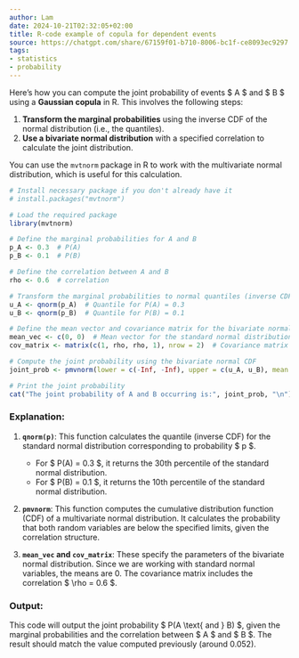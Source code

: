 ```yaml
---
author: Lam
date: 2024-10-21T02:32:05+02:00
title: R-code example of copula for dependent events
source: https://chatgpt.com/share/67159f01-b710-8006-bc1f-ce8093ec9297
tags:
- statistics
- probability
---
```


Here’s how you can compute the joint probability of events $ A $ and $ B $ using a **Gaussian copula** in R. This involves the following steps:

1. **Transform the marginal probabilities** using the inverse CDF of the normal distribution (i.e., the quantiles).
2. **Use a bivariate normal distribution** with a specified correlation to calculate the joint distribution.

You can use the `mvtnorm` package in R to work with the multivariate normal distribution, which is useful for this calculation.

```r
# Install necessary package if you don't already have it
# install.packages("mvtnorm")

# Load the required package
library(mvtnorm)

# Define the marginal probabilities for A and B
p_A <- 0.3  # P(A)
p_B <- 0.1  # P(B)

# Define the correlation between A and B
rho <- 0.6  # correlation

# Transform the marginal probabilities to normal quantiles (inverse CDF of the normal distribution)
u_A <- qnorm(p_A)  # Quantile for P(A) = 0.3
u_B <- qnorm(p_B)  # Quantile for P(B) = 0.1

# Define the mean vector and covariance matrix for the bivariate normal distribution
mean_vec <- c(0, 0)  # Mean vector for the standard normal distribution
cov_matrix <- matrix(c(1, rho, rho, 1), nrow = 2)  # Covariance matrix with correlation rho

# Compute the joint probability using the bivariate normal CDF
joint_prob <- pmvnorm(lower = c(-Inf, -Inf), upper = c(u_A, u_B), mean = mean_vec, sigma = cov_matrix)

# Print the joint probability
cat("The joint probability of A and B occurring is:", joint_prob, "\n")
```

### Explanation:
1. **`qnorm(p)`**: This function calculates the quantile (inverse CDF) for the standard normal distribution corresponding to probability $ p $.
   - For $ P(A) = 0.3 $, it returns the 30th percentile of the standard normal distribution.
   - For $ P(B) = 0.1 $, it returns the 10th percentile of the standard normal distribution.
   
2. **`pmvnorm`**: This function computes the cumulative distribution function (CDF) of a multivariate normal distribution. It calculates the probability that both random variables are below the specified limits, given the correlation structure.

3. **`mean_vec` and `cov_matrix`**: These specify the parameters of the bivariate normal distribution. Since we are working with standard normal variables, the means are 0. The covariance matrix includes the correlation $ \rho = 0.6 $.

### Output:
This code will output the joint probability $ P(A \text{ and } B) $, given the marginal probabilities and the correlation between $ A $ and $ B $. The result should match the value computed previously (around 0.052).
